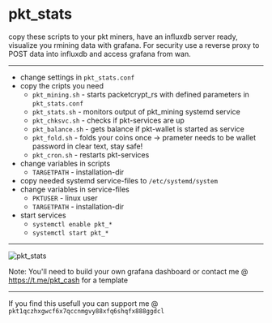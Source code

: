 # pkt_stats

copy these scripts to your pkt miners, have an influxdb server ready, visualize you rmining data with grafana.
For security use a reverse proxy to POST data into influxdb and access grafana from wan.

---

- change settings in ```pkt_stats.conf```
- copy the cripts you need
  - ```pkt_mining.sh``` - starts packetcrypt_rs with defined parameters in ```pkt_stats.conf```
  - ```pkt_stats.sh``` - monitors output of pkt_mining systemd service
  - ```pkt_chksvc.sh``` - checks if pkt-services are up
  - ```pkt_balance.sh``` - gets balance if pkt-wallet is started as service
  - ```pkt_fold.sh``` - folds your coins once -> prameter needs to be wallet password in clear text, stay safe!
  - ```pkt_cron.sh``` - restarts pkt-services
- change variables in scripts
  - ```TARGETPATH``` - installation-dir
- copy needed systemd service-files to ```/etc/systemd/system```
- change variables in service-files
  - ```PKTUSER``` - linux user
  - ```TARGETPATH``` - installation-dir
- start services
  - ```systemctl enable pkt_*```
  - ```systemctl start pkt_*```

---

![pkt_stats](https://user-images.githubusercontent.com/11134705/152444501-d0a2280e-8f9f-48c7-9617-841ebb62ef2f.jpg)

Note: You'll need to build your own grafana dashboard or contact me @ https://t.me/pkt_cash for a template

---

If you find this usefull you can support me @ ```pkt1qczhxgwcf6x7qccnmgvy88xfq6shqfx888ggdcl```
